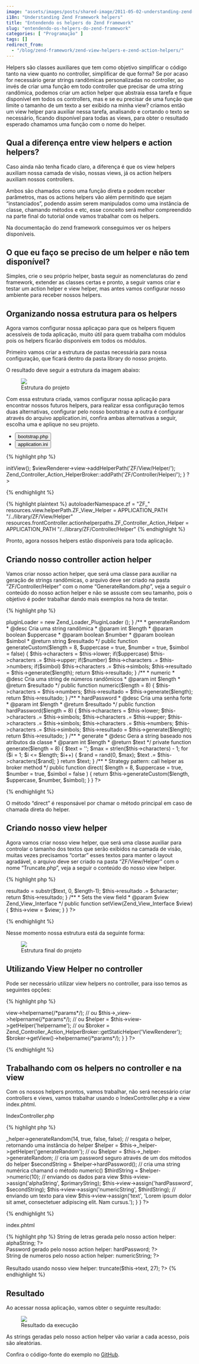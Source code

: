 ```yaml
---
image: "assets/images/posts/shared-image/2011-05-02-understanding-zend-framework-helpers.jpg"
i18n: "Understanding Zend Framework helpers"
title: "Entendendo os helpers do Zend Framework"
slug: "entendendo-os-helpers-do-zend-framework"
categories: [ "Programação" ]
tags: []
redirect_from:
  - "/blog/zend-framework/zend-view-helpers-e-zend-action-helpers/"
---
```

Helpers são classes auxiliares que tem como objetivo simplificar o código tanto na view quanto no controller, simplificar de que forma? Se por acaso for necessário gerar strings randômicas personalizadas no controller, ao invés de criar uma função em todo controller que precisar de uma string randômica, podemos criar um action helper que abstraia essa tarefa e fique disponível em todos os controllers, mas e se eu precisar de uma função que limite o tamanho de um texto a ser exibido na minha view? criamos então um view helper para auxiliar nessa tarefa, analisando e cortando o texto se necessário, ficando disponível para todas as views, para obter o resultado esperado chamamos uma função com o nome do helper.

## Qual a diferença entre view helpers e action helpers?

Caso ainda não tenha ficado claro, a diferença é que os view helpers auxiliam nossa camada de visão, nossas views, já os action helpers auxiliam nossos controllers.

Ambos são chamados como uma função direta e podem receber parâmetros, mas os actions helpers vão além permitindo que sejam “instanciados”, podendo assim serem manipulados como uma instância de classe, chamando métodos e etc, esse conceito será melhor compreendido na parte final do tutorial onde vamos trabalhar com os helpers.

Na documentação do zend framework conseguimos ver os helpers disponíveis.

## O que eu faço se preciso de um helper e não tem disponível?

Simples, crie o seu próprio helper, basta seguir as nomenclaturas do zend framework, extender as classes certas e pronto, a seguir vamos criar e testar um action helper e view helper, mas antes vamos configurar nosso ambiente para receber nossos helpers.

## Organizando nossa estrutura para os helpers

Agora vamos configurar nossa aplicaçao para que os helpers fiquem acessíveis de toda aplicação, muito útil para quem trabalha com módulos pois os helpers ficarão disponíveis em todos os módulos.

Primeiro vamos criar a estrutura de pastas necessária para nossa configuração, que ficará dentro da pasta library do nosso projeto.

O resultado deve seguir a estrutura da imagem abaixo:

<figure class="figure mx-auto d-block">
  <img src="{{ '/assets/images/posts/general/2011-05-02-project-structure.jpg' | prepend: site.baseurl }}" class="figure-img mx-auto d-block">
  <figcaption class="figure-caption text-center">Estrutura do projeto</figcaption>
</figure>

Com essa estrutura criada, vamos configurar nossa aplicação para encontrar nossos futuros helpers, para realizar essa configuração temos duas alternativas, configurar pelo nosso bootstrap e a outra é configurar através do arquivo application.ini, confira ambas alternativas a seguir, escolha uma e aplique no seu projeto.

<ul class="nav nav-tabs" role="tablist">
  <li class="nav-item" role="presentation">
    <button class="nav-link active" id="bootstrap-code-tab" data-toggle="tab" data-target="#bootstrap-code-tabpanel" type="button" role="tab" aria-controls="bootstrap-code-tabpanel" aria-selected="true">bootstrap.php</button>
  </li>
  <li class="nav-item" role="presentation">
    <button class="nav-link" id="application-code-tab" data-toggle="tab" data-target="#application-code-tabpanel" type="button" role="tab" aria-controls="application-code-tabpanel" aria-selected="false">application.ini</button>
  </li>
</ul>
<div class="tab-content">
  <div class="tab-pane active" id="bootstrap-code-tabpanel" role="tabpanel" aria-labelledby="bootstrap-code-tab">

{% highlight php %}
<?php
/**
* _initHelpers
* @desc Sets alternative ways to helpers
*/
protected function _initHelpers() {
  $viewRenderer = Zend_Controller_Action_HelperBroker::getStaticHelper('viewRenderer');
  $viewRenderer->initView();
  $viewRenderer->view->addHelperPath('ZF/View/Helper/');
  Zend_Controller_Action_HelperBroker::addPath('ZF/Controller/Helper/');
}
?>
{% endhighlight %}

  </div>
  <div class="tab-pane" id="application-code-tabpanel" role="tabpanel" aria-labelledby="application-code-tab">

{% highlight plaintext %}
autoloaderNamespace.zf = "ZF_"
resources.view.helperPath.ZF_View_Helper = APPLICATION_PATH "/../library/ZF/View/Helper"
resources.frontController.actionhelperpaths.ZF_Controller_Action_Helper = APPLICATION_PATH "/../library/ZF/Controller/Helper"
{% endhighlight %}

  </div>
</div>

Pronto, agora nossos helpers estão disponíveis para toda aplicação.

## Criando nosso controller action helper

Vamos criar nosso action helper, que será uma classe para auxiliar na geração de strings randômicas, o arquivo deve ser criado na pasta “ZF/Controller/Helper” com o nome “GenerateRandom.php”, veja a seguir o conteúdo do nosso action helper e não se assuste com seu tamanho, pois o objetivo é poder trabalhar dando mais exemplos na hora de testar.

{% highlight php %}
<?php
/**
 * GenerateRandom Action Helper
 * @desc Cria uma string randômica
 * @uses Zend_Controller_Action_Helper
 */
class Zend_Controller_Action_Helper_GenerateRandom
  extends Zend_Controller_Action_Helper_Abstract {
  /**
  * @var Zend_Loader_PluginLoader
  */
  public $pluginLoader;
  /**
  * config
  */
  private $lower = 'abcdefghijklmnopqrstuvwxyz';
  private $upper = 'ABCDEFGHIJKLMNOPQRSTUVWXYZ';
  private $numbers = '1234567890';
  private $simbols = '!@#$%*-';
  /**
  * @var $characters
  */
  private $characters;
  /**
  * @var $resultado
  */
  private $resultado;

  /**
  * Constructor: initialize plugin loader
  * @return void
  */
  public function __construct() {
    $this->pluginLoader = new Zend_Loader_PluginLoader ();
  }

  /**
  * generateRandom
  * @desc Cria uma string randômica
  * @param int $length
  * @param boolean $uppercase
  * @param boolean $number
  * @param boolean $simbol
  * @return string $resultado
  */
  public function generateCustom($length = 8, $uppercase = true, $number = true, $simbol = false) {
    $this->characters = $this->lower;

    if($uppercase)
      $this->characters .= $this->upper;
    if($number)
      $this->characters .= $this->numbers;
    if($simbol)
      $this->characters .= $this->simbols;

    $this->resultado = $this->generate($length);
    return $this->resultado;
  }

  /**
  * numeric
  * @desc Cria uma string de números randômicos
  * @param int $length
  * @return $resultado
  */
  public function numeric($length = 8) {
    $this->characters = $this->numbers;
    $this->resultado = $this->generate($length);
    return $this->resultado;
  }

  /**
  * hardPassword
  * @desc Cria uma senha forte
  * @param int $length
  * @return $resultado
  */
  public function hardPassword($length = 8) {
    $this->characters = $this->lower;
    $this->characters .= $this->simbols;
    $this->characters .= $this->upper;
    $this->characters .= $this->simbols;
    $this->characters .= $this->numbers;
    $this->characters .= $this->simbols;
    $this->resultado = $this->generate($length);
    return $this->resultado;
  }

  /**
  * generate
  * @desc Gera a string baseado nos atributos da classe
  * @param int $length
  * @return $text
  */
  private function generate($length = 8) {
    $text = '';
    $max = strlen($this->characters) - 1;
    for ($i = 1; $i <= $length; $i++) {
      $rand = rand(0, $max);
      $text .= $this->characters[$rand];
    }
    return $text;
  }

  /**
  * Strategy pattern: call helper as broker method
  */
  public function direct( $length = 8, $uppercase = true, $number = true, $simbol = false ) {
    return $this->generateCustom($length, $uppercase, $number, $simbol);
  }
}
?>
{% endhighlight %}

O método “direct” é responsável por chamar o método principal em caso de chamada direta do helper.

## Criando nosso view helper

Agora vamos criar nosso view helper, que será uma classe auxiliar para controlar o tamanho dos textos que serão exibidos na camada de visão, muitas vezes precisamos “cortar” esses textos para manter o layout agradável, o arquivo deve ser criado na pasta “ZF/View/Helper” com o nome “Truncate.php”, veja a seguir o conteúdo do nosso view helper.

{% highlight php %}
<?php
/**
 * Truncate helper
 * @desc Verifica e corta uma string se for necessário
 * @uses Zend_View_Interface
 */
class Zend_View_Helper_Truncate {
  /**
  * @var Zend_View_Interface
  */
  public $view;
  /**
  * @var  string $text
  */
  private $resultado;

  /**
  * trucante
  * @desc Verifica e corta uma string se for necessário
  * @return string $text
  */
  public function truncate($text = '', $length = 32, $character = "&hellip;") {
    if(strlen($text) <= $length)
      return $text;

    $this->resultado  = substr($text, 0, $length-1);
    $this->resultado .= $character;

    return $this->resultado;
  }

  /**
  * Sets the view field
  * @param $view Zend_View_Interface
  */
  public function setView(Zend_View_Interface $view) {
    $this->view = $view;
  }
}
?>
{% endhighlight %}

Nesse momento nossa estrutura está da seguinte forma:

<figure class="figure mx-auto d-block">
  <img src="{{ '/assets/images/posts/general/2011-05-02-final-project-structure.jpg' | prepend: site.baseurl }}" class="figure-img mx-auto d-block">
  <figcaption class="figure-caption text-center">Estrutura final do projeto</figcaption>
</figure>

## Utilizando View Helper no controller

Pode ser necessário utilizar view helpers no controller, para isso temos as seguintes opções:

{% highlight php %}
<?php
class FooController extends Zend_Controller_Action
{
  public function barAction() {
    $this->view->helpername(/*params*/);
    // ou
    $this->_view->helpername(/*params*/);
    // ou
    $helper = $this->view->getHelper('helpername');
    // ou
    $broker = Zend_Controller_Action_HelperBroker::getStaticHelper('ViewRenderer');
    $broker->getView()->helpername(/*params*/);
  }
}
?>
{% endhighlight %}

## Trabalhando com os helpers no controller e na view

Com os nossos helpers prontos, vamos trabalhar, não será necessário criar controllers e views, vamos trabalhar usando o IndexController.php e a view index.phtml.

IndexController.php

{% highlight php %}
<?php
class IndexController extends Zend_Controller_Action {
  public function indexAction() {
    // cria uma string randômica através do método direct apenas com letras
    $primaryString = $this->_helper->generateRandom(14, true, false, false);

    // resgata o helper, retornando uma instância do helper
    $helper = $this->_helper->getHelper('generateRandom');
    // ou $helper = $this->_helper->generateRandom;
    // cria um password seguro através de um dos métodos do helper
    $secondString = $helper->hardPassword();
    // cria uma string numérica chamand o método numeric()
    $thirdString = $helper->numeric(10);

    // enviando os dados para view
    $this->view->assign('alphaString', $primaryString);
    $this->view->assign('hardPassword', $secondString);
    $this->view->assign('numericString', $thirdString);
    // enviando um texto para view
    $this->view->assign('text', 'Lorem ipsum dolor sit amet, consectetuer adipiscing elit. Nam cursus.');
  }
}
?>
{% endhighlight %}

index.phtml

{% highlight php %}
String de letras gerada pelo nosso action helper: <?php echo $this->alphaString; ?><br />
Password gerado pelo nosso action helper: <?php echo $this->hardPassword; ?><br />
String de numeros pelo nosso action helper: <?php echo $this->numericString; ?><br />
<br />
Resultado usando nosso view helper: <?php echo $this->truncate($this->text, 27); ?>
{% endhighlight %}

## Resultado

Ao acessar nossa aplicação, vamos obter o seguinte resultado:

<figure class="figure mx-auto d-block">
  <img src="{{ '/assets/images/posts/general/2011-05-02-execution-result.jpg' | prepend: site.baseurl }}" class="figure-img mx-auto d-block">
  <figcaption class="figure-caption text-center">Resultado da execução</figcaption>
</figure>

As strings geradas pelo nosso action helper vão variar a cada acesso, pois são aleatórias.

Confira o código-fonte do exemplo no [GitHub](https://github.com/diogomatheus/zend-framework-helpers).